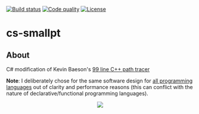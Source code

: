 [![Build status][s1]][av] [![Code quality][s2]][co] [![License][s3]][li]

[s1]: https://ci.appveyor.com/api/projects/status/xn7xp4uwuhimegve?svg=true
[s2]: https://app.codacy.com/project/badge/Grade/b017fab838b74a3c833b61592126cd49
[s3]: https://img.shields.io/badge/license-MIT-blue.svg

[av]: https://ci.appveyor.com/project/matt77hias/cs-smallpt
[co]: https://app.codacy.com/gh/matt77hias/cs-smallpt/dashboard?utm_source=gh&utm_medium=referral&utm_content=&utm_campaign=Badge_grade
[li]: https://raw.githubusercontent.com/matt77hias/cs-smallpt/master/LICENSE.txt

# cs-smallpt

## About
C# modification of Kevin Baeson's [99 line C++ path tracer](http://www.kevinbeason.com/smallpt/)

**Note**: I deliberately chose for the same software design for [all programming languages](https://github.com/matt77hias/smallpt) out of clarity and performance reasons (this can conflict with the nature of declarative/functional programming languages).

<p align="center"><img src="https://github.com/matt77hias/smallpt/blob/master/res/image.png" ></p>
